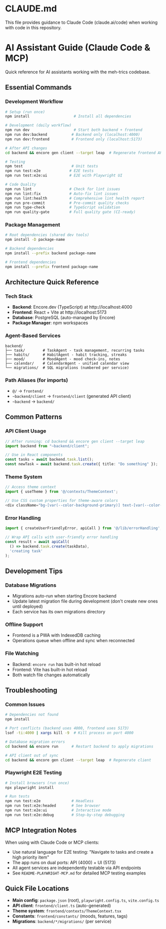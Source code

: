 # CLAUDE.md

This file provides guidance to Claude Code (claude.ai/code) when working with code in this repository.

# AI Assistant Guide (Claude Code & MCP)

Quick reference for AI assistants working with the meh-trics codebase.

## Essential Commands

### Development Workflow
```bash
# Setup (run once)
npm install                    # Install all dependencies

# Development (daily workflow)
npm run dev                    # Start both backend + frontend
npm run dev:backend           # Backend only (localhost:4000)
npm run dev:frontend          # Frontend only (localhost:5173)

# After API changes
cd backend && encore gen client --target leap  # Regenerate frontend API client

# Testing
npm test                      # Unit tests
npm run test:e2e             # E2E tests
npm run test:e2e:ui          # E2E with Playwright UI

# Code Quality
npm run lint                 # Check for lint issues
npm run lint:fix             # Auto-fix lint issues
npm run lint:health          # Comprehensive lint health report
npm run pre-commit           # Pre-commit quality checks
npm run type-check           # TypeScript validation
npm run quality-gate         # Full quality gate (CI-ready)
```

### Package Management
```bash
# Root dependencies (shared dev tools)
npm install -D package-name

# Backend dependencies
npm install --prefix backend package-name

# Frontend dependencies  
npm install --prefix frontend package-name
```

## Architecture Quick Reference

### Tech Stack
- **Backend**: Encore.dev (TypeScript) at http://localhost:4000
- **Frontend**: React + Vite at http://localhost:5173
- **Database**: PostgreSQL (auto-managed by Encore)
- **Package Manager**: npm workspaces

### Agent-Based Services
```
backend/
├── task/        # TaskAgent - task management, recurring tasks
├── habits/      # HabitAgent - habit tracking, streaks
├── mood/        # MoodAgent - mood check-ins, notes
├── calendar/    # CalendarAgent - unified calendar view
└── migrations/  # SQL migrations (numbered per service)
```

### Path Aliases (for imports)
- `@/` → `frontend/`
- `~backend/client` → `frontend/client` (generated API client)
- `~backend` → `backend/`

## Common Patterns

### API Client Usage
```typescript
// After running: cd backend && encore gen client --target leap
import backend from "~backend/client";

// Use in React components
const tasks = await backend.task.list();
const newTask = await backend.task.create({ title: "Do something" });
```

### Theme System
```typescript
// Access theme context
import { useTheme } from '@/contexts/ThemeContext';

// Use CSS custom properties for theme-aware colors
<div className="bg-[var(--color-background-primary)] text-[var(--color-text-primary)]">
```

### Error Handling
```typescript
import { createUserFriendlyError, apiCall } from '@/lib/errorHandling';

// Wrap API calls with user-friendly error handling
const result = await apiCall(
  () => backend.task.create(taskData),
  'creating task'
);
```

## Development Tips

### Database Migrations
- Migrations auto-run when starting Encore backend
- Update latest migration file during development (don't create new ones until deployed)
- Each service has its own migrations directory

### Offline Support
- Frontend is a PWA with IndexedDB caching
- Operations queue when offline and sync when reconnected

### File Watching
- Backend: `encore run` has built-in hot reload
- Frontend: Vite has built-in hot reload
- Both watch file changes automatically

## Troubleshooting

### Common Issues
```bash
# Dependencies not found
npm install

# Port conflicts (backend uses 4000, frontend uses 5173)
lsof -ti:4000 | xargs kill -9  # Kill process on port 4000

# Database migration errors
cd backend && encore run      # Restart backend to apply migrations

# API client out of sync
cd backend && encore gen client --target leap  # Regenerate client
```

### Playwright E2E Testing
```bash
# Install browsers (run once)
npx playwright install

# Run tests
npm run test:e2e              # Headless
npm run test:e2e:headed       # See browser
npm run test:e2e:ui           # Interactive mode
npm run test:e2e:debug        # Step-by-step debugging
```

## MCP Integration Notes

When using with Claude Code or MCP clients:
- Use natural language for E2E testing: "Navigate to tasks and create a high priority item"
- The app runs on dual ports: API (4000) + UI (5173)
- All agent services are independently testable via API endpoints
- See `README-PLAYWRIGHT-MCP.md` for detailed MCP testing examples

## Quick File Locations

- **Main config**: `package.json` (root), `playwright.config.ts`, `vite.config.ts`
- **API client**: `frontend/client.ts` (auto-generated)
- **Theme system**: `frontend/contexts/ThemeContext.tsx`
- **Constants**: `frontend/constants/` (moods, features, tags)
- **Migrations**: `backend/*/migrations/` (per service)